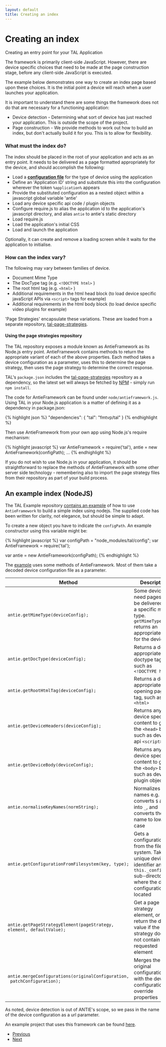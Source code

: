 ```yaml
---
layout: default
title: Creating an index
---
```



# Creating an index

<p class="lead">Creating an entry point for your TAL Application</p>

The framework is primarily client-side JavaScript. However, there are device specific
choices that need to be made at the page construction stage, before any
client-side JavaScript is executed.

The example below demonstrates one way to create an index page based upon
these choices. It is the initial point a device will reach when a user
launches your application. 

It is important to understand there are some things the framework does not do
that are necessary for a functioning application:

* Device detection - Determining what sort of device has just reached your application. This is outside the scope of the project.
* Page construction - We provide methods to work out how to build an index, but don't actually build it for you. This is to allow for flexibility.

### What must the index do?

The index should be placed in the root of your application and acts as an entry point.
It needs to be delivered as a page formatted appropriately for the device, and should accomplish the following:

* Load a **[configuration file]({{site.baseurl}}/overview/device-configuration.html)** for the type of device using the application
* Define an 'Application ID' string and substitute this into the configuration wherever the token `%application%` appears
* Provide the substituted configuration as a nested object within a javascript global variable 'antie'
* Load any device specific api code / plugin objects
* Configure require.js to alias the application id to the application's javascript directory, and alias `antie` to antie's static directory
* Load require.js
* Load the application's initial CSS
* Load and launch the application

Optionally, it can create and remove a loading screen while it waits for the application to initialise.

### How can the index vary?

The following may vary between families of device.

* Document Mime Type 
* The DocType tag (e.g. `<!DOCTYPE html>` )
* The root html tag (e.g. `<html>` )
* Additional requirements in the html head block (to load device specific javaScript APIs via `<script>` tags for example)
* Additional requirements in the html body block (to load device specific video plugins for example)

'Page Strategies' encapsulate these variations. These are loaded from a separate repository, [tal-page-strategies](https://github.com/fmtvp/tal-page-strategies).

#### Using the page strategies repository

The TAL repository exposes a module known as AntieFramework as its Node.js entry point. AntieFramework contains methods to return the appropriate variant of each of the above properties. Each method takes a device configuration as a parameter, uses this to determine the page strategy, then uses the page strategy to determine the correct response.

TAL's `package.json` includes the [tal-page-strategies](https://github.com/fmtvp/tal-page-strategies) repository as a dependency, so the latest set will always be fetched by [NPM](https://www.npmjs.com/) - simply run `npm install`.

The code for AntieFramework can be found under `node/antieframework.js`. Using TAL in your Node.js application is a matter of defining it as a dependency in package.json:

{% highlight json %}
  "dependencies": {
    "tal": "fmtvp/tal"
  }
{% endhighlight %}

Then use AntieFramework from your own app using Node.js's require mechanism:

{% highlight javascript %}
var AntieFramework = require('tal'),
    antie = new AntieFramework(configPath);
    ...
{% endhighlight %}

If you do not wish to use Node.js in your application, it should be straightforward to replace the methods of AntieFramework with some other server side technology - remembering also to import the page strategy files from their repository as part of your build process.

## An example index (NodeJS)

The TAL Example repository [contains an example](https://github.com/fmtvp/talexample/blob/master/index.js) of how to use `AntieFramework` to build a simple index using nodejs.
The supplied code has been written for clarity, not elegance, but should be simple to adapt.

To create a new object you have to indicate the `configPath`. An example constructor using this variable might be:

{% highlight javascript %}
var configPath = "node_modules/tal/config";
var AntieFramework = require('tal');

var antie = new AntieFramework(configPath);
{% endhighlight %}

The [example](https://github.com/fmtvp/talexample) uses some methods of AntieFramework. Most of them take a decoded device configuration file as a parameter.

| Method                       | Description |
| ---------------------------- | ----------- |
| `antie.getMimeType(deviceConfig);`       | Some devices need pages to be delivered with a specific mime type. `getMimeType()` returns an appropriate type for the device |
| `antie.getDocType(deviceConfig); `        | Returns a device appropriate doctype tag, such as `<!DOCTYPE html>` |
| `antie.getRootHtmlTag(deviceConfig);`    | Returns a device appropriate opening page tag, such as `<html>` |
| `antie.getDeviceHeaders(deviceConfig);`  | Returns any device specific content to go in the `<head>` block, such as device api `<script>` tags |
| `antie.getDeviceBody(deviceConfig);`     | Returns any device specific content to go in the `<body>` block, such as device plugin objects |
| `antie.normaliseKeyNames(normString);`     | Normalizes key names e.g. converts `$` and `)` into `_`, and converts the name to lower case |
| `antie.getConfigurationFromFilesystem(key, type);`     | Gets a configuration from the file system. Takes a unique device identifier and the `this._configPath` sub-directory where the device configuration is located |
| `antie.getPageStrategyElement(pageStrategy,`<br>`element, defaultValue);`     | Get a page strategy element, or return the default value if the page strategy does not contain the requested element |
| `antie.mergeConfigurations(originalConfiguration,`<br>` patchConfiguration);`     | Merges the original configuration with the device configuration override properties |

As noted, device detection is out of ANTIE's scope, so we pass in the name of the device configuration as a url parameter.

An example project that uses this framework can be found [here](https://github.com/fmtvp/talexample).


<ul class="pager">
  <li><a href="installation.html">Previous</a></li>
  <li><a href="applicationclass.html">Next</a></li>
</ul>

